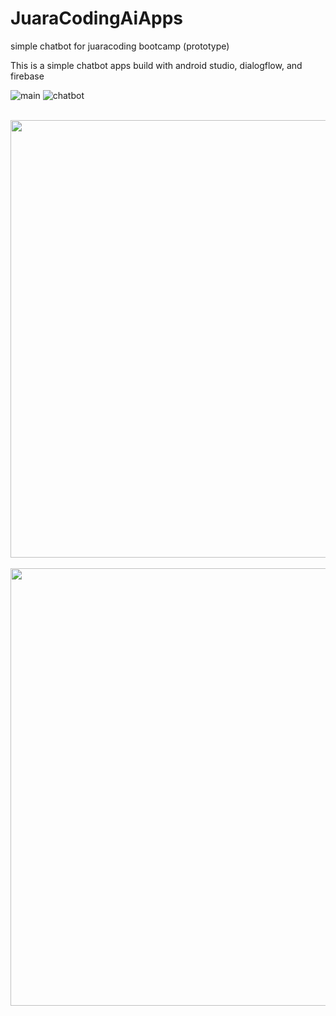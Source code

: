 # JuaraCodingAiApps
simple chatbot for juaracoding bootcamp (prototype)

This is a simple chatbot apps build with android studio, dialogflow, and firebase

![main](https://user-images.githubusercontent.com/26354086/78665049-697cc680-78ff-11ea-9c5d-66b6a508f74c.png)
![chatbot](https://user-images.githubusercontent.com/26354086/78665097-78637900-78ff-11ea-941b-1da1f9ff5529.png)

<br>
<img 
  width: "500" height="700" align="middle" src="https://user-images.githubusercontent.com/26354086/78665049-697cc680-78ff-11ea-9c5d-66b6a508f74c.png" />
<br>

<br>
<img 
  width: "500" height="700" align="middle" src="https://user-images.githubusercontent.com/26354086/78665097-78637900-78ff-11ea-941b-1da1f9ff5529.png" />
<br>
